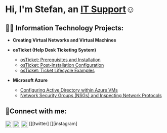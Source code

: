 <h1>Hi, I'm Stefan, an <a href="https://www.linkedin.com/in/stefan-alexander-8a5705198/">IT Support</a>☺</h1>

<h2>👨‍💻 Information Technology Projects:</h2>

- <b> Creating Virtual Networks and Virtual Machines </b>

- <b>osTicket (Help Desk Ticketing System)</b>
  - [osTicket: Prerequisites and Installation](https://github.com/stefankalexander/osticket-prereqs)
  - [osTicket: Post-Installation Configuration](https://github.com/stefankalexander/post-install-config)
  - [osTicket: Ticket Lifecycle Examples](https://github.com/stefankalexander/ticket-lifecycle)
- <b>Microsoft Azure</b>
  - [Configuring Active Directory within Azure VMs](https://github.com/stefankalexander/configure-ad)
  - [Network Security Groups (NSGs) and Inspecting Network Protocols](https://github.com/stefankalexander/azure-network-protocols)

<h2>🤳Connect with me:</h2>

[<img align="left" alt="Josh | Twitter" width="22px" src="https://cdn.jsdelivr.net/npm/simple-icons@v3/icons/twitter.svg" />][twitter]
[<img align="left" alt="Josh | LinkedIn" width="22px" src="https://cdn.jsdelivr.net/npm/simple-icons@v3/icons/linkedin.svg" />][linkedin]
[<img align="left" alt="Josh | Instagram" width="22px" src="https://cdn.jsdelivr.net/npm/simple-icons@v3/icons/instagram.svg" />][instagram]

[linkedin]: https://www.linkedin.com/in/stefan-alexander-8a5705198/
